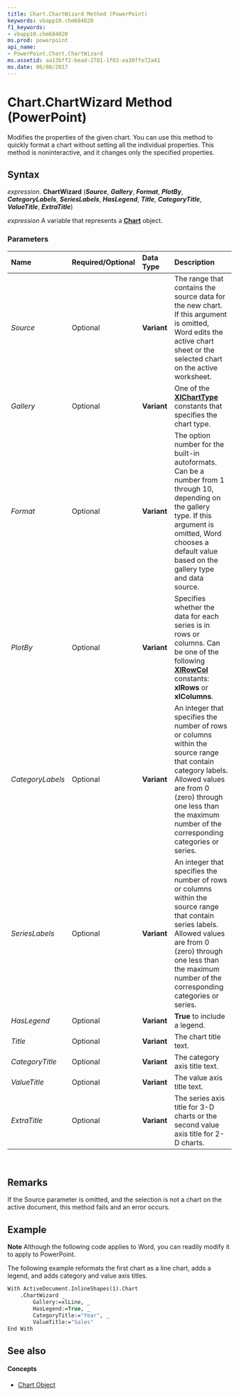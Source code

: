 ```yaml
---
title: Chart.ChartWizard Method (PowerPoint)
keywords: vbapp10.chm684020
f1_keywords:
- vbapp10.chm684020
ms.prod: powerpoint
api_name:
- PowerPoint.Chart.ChartWizard
ms.assetid: aa13bff2-bead-2781-1f03-ea30ffe72a41
ms.date: 06/08/2017
---
```



# Chart.ChartWizard Method (PowerPoint)

Modifies the properties of the given chart. You can use this method to quickly format a chart without setting all the individual properties. This method is noninteractive, and it changes only the specified properties.

## Syntax

_expression_. **ChartWizard** (**_Source_**, **_Gallery_**, **_Format_**, **_PlotBy_**, **_CategoryLabels_**, **_SeriesLabels_**, **_HasLegend_**, **_Title_**, **_CategoryTitle_**, **_ValueTitle_**, **_ExtraTitle_**)

_expression_ A variable that represents a **[Chart](chart-object-powerpoint.md)** object.


### Parameters

|**Name**|**Required/Optional**|**Data Type**|**Description**|
|:-----|:-----|:-----|:-----|
| _Source_|Optional|**Variant**|The range that contains the source data for the new chart. If this argument is omitted, Word edits the active chart sheet or the selected chart on the active worksheet.|
| _Gallery_|Optional|**Variant**|One of the **[XlChartType](http://msdn.microsoft.com/library/bba4ee89-ee91-f55a-d2e0-59a73e5bfabe%28Office.15%29.aspx)** constants that specifies the chart type.|
| _Format_|Optional|**Variant**|The option number for the built-in autoformats. Can be a number from 1 through 10, depending on the gallery type. If this argument is omitted, Word chooses a default value based on the gallery type and data source.|
| _PlotBy_|Optional|**Variant**|Specifies whether the data for each series is in rows or columns. Can be one of the following **[XlRowCol](xlrowcol-enumeration-powerpoint.md)** constants: **xlRows** or **xlColumns**.|
| _CategoryLabels_|Optional|**Variant**|An integer that specifies the number of rows or columns within the source range that contain category labels. Allowed values are from 0 (zero) through one less than the maximum number of the corresponding categories or series.|
| _SeriesLabels_|Optional|**Variant**|An integer that specifies the number of rows or columns within the source range that contain series labels. Allowed values are from 0 (zero) through one less than the maximum number of the corresponding categories or series.|
| _HasLegend_|Optional|**Variant**|**True** to include a legend.|
| _Title_|Optional|**Variant**|The chart title text.|
| _CategoryTitle_|Optional|**Variant**|The category axis title text.|
| _ValueTitle_|Optional|**Variant**|The value axis title text.|
| _ExtraTitle_|Optional|**Variant**| The series axis title for 3-D charts or the second value axis title for 2-D charts.|

<br/>

## Remarks

If the Source parameter is omitted, and the selection is not a chart on the active document, this method fails and an error occurs.


## Example

**Note**  Although the following code applies to Word, you can readily modify it to apply to PowerPoint.

The following example reformats the first chart as a line chart, adds a legend, and adds category and value axis titles.

```vb
With ActiveDocument.InlineShapes(1).Chart 
    .ChartWizard _ 
        Gallery:=xlLine, _ 
        HasLegend:=True, _ 
        CategoryTitle:="Year", _ 
        ValueTitle:="Sales" 
End With
```


## See also

#### Concepts

- [Chart Object](chart-object-powerpoint.md)

